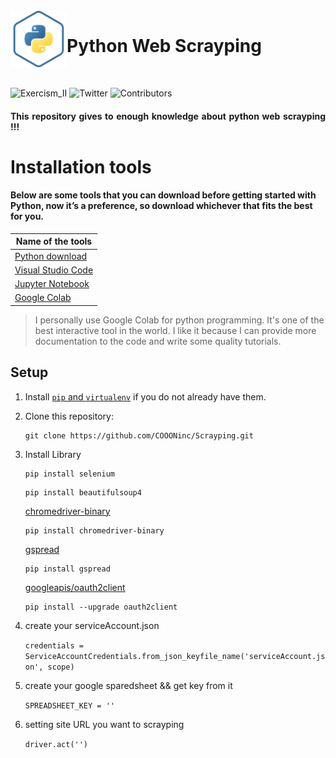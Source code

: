 <br>

<img align="left" width="90" height="90" src="https://github.com/exercism/website-icons/blob/main/tracks/python.svg">
<p vertical-align="middle"><h1>Python Web Scrayping</h1></p>

<br>

![Exercism_II](https://img.shields.io/badge/Exercism--Built-9101FF?logo=python&logoColor=FFDF58&labelColor=3D7AAB&label=Python-Powered)
![Twitter](https://img.shields.io/twitter/follow/cooon0201?label=Follow&style=social)
![Contributors](https://img.shields.io/github/contributors/COOONinc/Scrayping)

<h4 align = "justify"> This repository gives to enough knowledge about python web scrayping !!! </h4>

# Installation tools


#### Below are some tools that you can download before getting started with Python, now it’s a preference, so download whichever that fits the best for you.

| Name of the tools | 
| ------------- |
|[Python download](https://www.python.org/downloads/)|
|[Visual Studio Code](https://code.visualstudio.com/download)|
|[Jupyter Notebook](https://jupyter.org/install)|
|[Google Colab](https://colab.research.google.com/notebooks/welcome.ipynb)|

> I personally use Google Colab for python programming. It's one of the best interactive tool in the world. I like it because I can provide more documentation to the code and write some quality tutorials.</p>

## Setup

1. Install [`pip` and `virtualenv`](https://cloud.google.com/python/docs/setup) if you do not already have them.

2. Clone this repository:

    ```
    git clone https://github.com/COOONinc/Scrayping.git
    ```
3. Install Library
    ```
    pip install selenium
    ```
    ```
    pip install beautifulsoup4
    ```
    [chromedriver-binary](https://pypi.org/project/chromedriver-binary/)
    ```
    pip install chromedriver-binary
    ```
    [gspread](https://docs.gspread.org/en/latest/)
    ```
    pip install gspread
    ```
    [googleapis/oauth2client](https://github.com/googleapis/oauth2client)
    ```
    pip install --upgrade oauth2client
    ```
4. create your serviceAccount.json

   `credentials = ServiceAccountCredentials.from_json_keyfile_name('serviceAccount.json', scope)`
5. create your google sparedsheet && get key from it

   `SPREADSHEET_KEY = ''`
6. setting site URL you want to scrayping 
  
   `driver.act('')`
